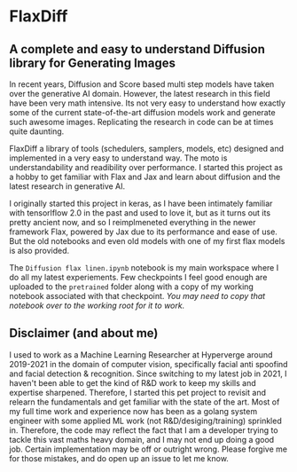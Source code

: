 # FlaxDiff

## A complete and easy to understand Diffusion library for Generating Images

In recent years, Diffusion and Score based multi step models have taken over the generative AI domain. However, the latest research in this field have been very math intensive. Its not very easy to understand how exactly some of the current state-of-the-art diffusion models work and generate such awesome images. Replicating the research in code can be at times quite daunting. 

FlaxDiff a library of tools (schedulers, samplers, models, etc) designed and implemented in a very easy to understand way. The moto is understandability and readibility over performance. I started this project as a hobby to get familiar with Flax and Jax and learn about diffusion and the latest research in generative AI.

I originally started this project in keras, as I have been intimately familiar with tensorlflow 2.0 in the past and used to love it, but as it turns out its pretty ancient now, and so I reimplmeneted everything in the newer framework Flax, powered by Jax due to its performance and ease of use. But the old notebooks and even old models with one of my first flax models is also provided.

The `Diffusion flax linen.ipynb` notebook is my main workspace where I do all my latest experiements. Few checkpoints I feel good enough are uploaded to the `pretrained` folder along with a copy of my working notebook associated with that checkpoint. *You may need to copy that notebook over to the working root for it to work.*

## Disclaimer (and about me)
I used to work as a Machine Learning Researcher at Hyperverge around 2019-2021 in the domain of computer vision, specifically facial anti spoofind and facial detection & recognition. Since switching to my latest job in 2021, I haven't been able to get the kind of R&D work to keep my skills and expertise sharpened. Therefore, I started this pet project to revisit and relearn the fundamentals and get familiar with the state of the art. Most of my full time work and experience now has been as a golang system engineer with some applied ML work (not R&D/desiging/training) sprinkled in. Therefore, the code may reflect the fact that I am a developer trying to tackle this vast maths heavy domain, and I may not end up doing a good job. Certain implementation may be off or outright wrong. Please forgive me for those mistakes, and do open up an issue to let me know.

## 